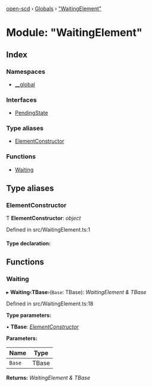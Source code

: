 [open-scd](../README.md) › [Globals](../globals.md) › ["WaitingElement"](_waitingelement_.md)

# Module: "WaitingElement"

## Index

### Namespaces

* [__global](_waitingelement_.__global.md)

### Interfaces

* [PendingState](../interfaces/_waitingelement_.pendingstate.md)

### Type aliases

* [ElementConstructor](_waitingelement_.md#elementconstructor)

### Functions

* [Waiting](_waitingelement_.md#waiting)

## Type aliases

###  ElementConstructor

Ƭ **ElementConstructor**: *object*

Defined in src/WaitingElement.ts:1

#### Type declaration:

## Functions

###  Waiting

▸ **Waiting**‹**TBase**›(`Base`: TBase): *WaitingElement & TBase*

Defined in src/WaitingElement.ts:18

**Type parameters:**

▪ **TBase**: *[ElementConstructor](_waitingelement_.md#elementconstructor)*

**Parameters:**

Name | Type |
------ | ------ |
`Base` | TBase |

**Returns:** *WaitingElement & TBase*
